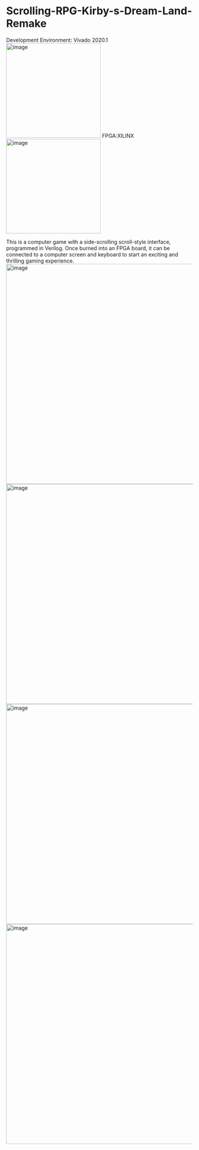# Scrolling-RPG-Kirby-s-Dream-Land-Remake
Development Environment: Vivado 2020.1
<img width="255" alt="image" src="https://github.com/HsuSungTing/Scrolling-RPG-Kirby-s-Dream-Land-Remake/assets/89059171/5545ffc2-5de6-4db3-8586-30d336b9dacb">
FPGA:XILINX
<img width="255" alt="image" src="https://github.com/HsuSungTing/Scrolling-RPG-Kirby-s-Dream-Land-Remake/assets/89059171/096673f7-c2de-4f26-bcec-858fb84cb23a">



This is a computer game with a side-scrolling scroll-style interface, programmed in Verilog. Once burned into an FPGA board, it can be connected to a computer screen and keyboard to start an exciting and thrilling gaming experience.
<img width="593" alt="image" src="https://github.com/HsuSungTing/Scrolling-RPG-Kirby-s-Dream-Land-Remake/assets/89059171/2a4c3a53-1108-4a90-8436-ec5c7afb3b2d">
<img width="593" alt="image" src="https://github.com/HsuSungTing/Scrolling-RPG-Kirby-s-Dream-Land-Remake/assets/89059171/05817a7a-a24f-4a68-9930-0e5f06ca825d">
<img width="593" alt="image" src="https://github.com/HsuSungTing/Scrolling-RPG-Kirby-s-Dream-Land-Remake/assets/89059171/0c846079-4525-473b-a751-13e4da760c4d">
<img width="593" alt="image" src="https://github.com/HsuSungTing/Scrolling-RPG-Kirby-s-Dream-Land-Remake/assets/89059171/1f62e18e-071b-455b-8e7c-42613c7bd60a">


